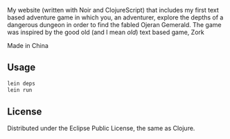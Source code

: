 My website (written with Noir and ClojureScript) that includes my first text based adventure game in which you, an adventurer, explore the depths of a dangerous dungeon in order to find the fabled Ojeran Gemerald. The game was inspired by the good old (and I mean _old_) text based game, Zork

Made in China

## Usage

```bash
lein deps
lein run
```

## License

Distributed under the Eclipse Public License, the same as Clojure.


